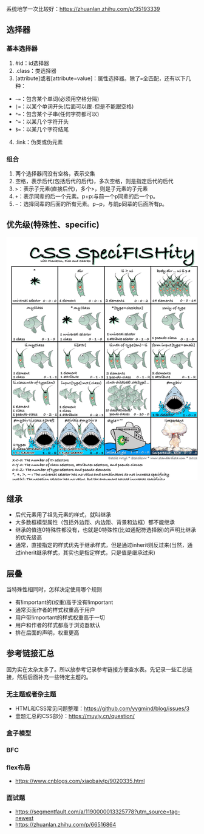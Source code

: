 系统地学一次比较好：https://zhuanlan.zhihu.com/p/35193339

## 选择器

### 基本选择器
1. #id：id选择器
2. .class：类选择器
3. [attribute]或者[attribute=value]：属性选择器。除了`=`全匹配，还有以下几种：
  * `~=`：包含某个单词(必须用空格分隔)
  * `|=`：以某个单词开头(后面可以跟`-`但是不能跟空格)
  * `*=`：包含某个子串(任何字符都可以)
  * `^=`：以某几个字符开头
  * `$=`：以某几个字符结尾
4. :link：伪类或伪元素

### 组合
1. 两个选择器间没有空格，表示交集
2. 空格，表示后代(包括后代的后代)，多次空格，则是指定后代的后代
3. `>`：表示子元素(直接后代)，多个>，则是子元素的子元素
4. `+`：表示同辈的后一个元素。p+p:与前一个p同辈的后一个p。
5. `~`：选择同辈的后面的所有元素。p~p，与前p同辈的后面所有p。

## 优先级(特殊性、specific)
![CSS Specifishity](https://raw.githubusercontent.com/BoatingZeng/NewNote/master/img/css_specifishity.png)

## 继承
* 后代元素用了祖先元素的样式，就叫继承
* 大多数框模型属性（包括外边距、内边距、背景和边框）都不能继承
* 继承的值连0特殊性都没有，也就是0特殊性(比如通配符选择器)的声明比继承的优先级高
* 通常，直接指定的样式优先于继承样式，但是通过inherit则反过来(当然，通过inherit继承样式，其实也是指定样式，只是值是继承过来)

## 层叠
当特殊性相同时，怎样决定使用哪个规则

* 有!important的(权重)高于没有!important
* 通常页面作者的样式权重高于用户
* 用户带!important的样式权重高于一切
* 用户和作者的样式都高于浏览器默认
* 排在后面的声明，权重更高

## 参考链接汇总
因为实在太杂太多了。所以放参考记录参考链接方便查水表。先记录一些汇总链接，然后后面补充一些特定主题的。

### 无主题或者杂主题
* HTML和CSS常见问题整理：https://github.com/yygmind/blog/issues/3
* 壹题汇总的CSS部分：https://muyiy.cn/question/

### 盒子模型

### BFC

### flex布局
* https://www.cnblogs.com/xiaobaiv/p/9020335.html

### 面试题
* https://segmentfault.com/a/1190000013325778?utm_source=tag-newest
* https://zhuanlan.zhihu.com/p/66516864